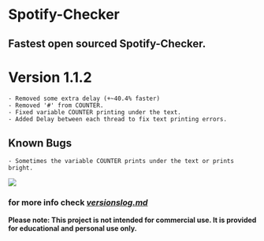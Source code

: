 # Spotify-Checker
## Fastest open sourced Spotify-Checker.

# Version 1.1.2
    - Removed some extra delay (+~40.4% faster)
    - Removed '#' from COUNTER.
    - Fixed variable COUNTER printing under the text.
    - Added Delay between each thread to fix text printing errors.

## Known Bugs
    - Sometimes the variable COUNTER prints under the text or prints bright.
[<img src="https://img.shields.io/badge/PayPal-Donate-blue.svg?logo=PayPal">](https://paypal.me/sneezedip)
  
### for more info check [*versionslog.md*](https://github.com/Sneezedip/Spotify-Checker/blob/main/versionslog.MD)

**Please note: This project is not intended for commercial use. It is provided for educational and personal use only.**